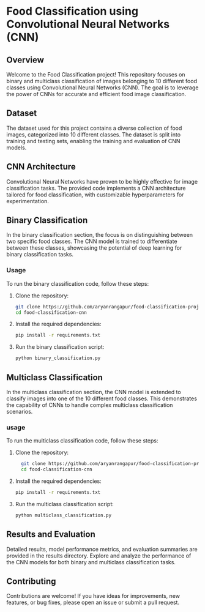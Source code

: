 # Food Classification using Convolutional Neural Networks (CNN)

## Overview

Welcome to the Food Classification project! This repository focuses on binary and multiclass classification of images belonging to 10 different food classes using Convolutional Neural Networks (CNN). The goal is to leverage the power of CNNs for accurate and efficient food image classification.

## Dataset

The dataset used for this project contains a diverse collection of food images, categorized into 10 different classes. The dataset is split into training and testing sets, enabling the training and evaluation of CNN models.

## CNN Architecture

Convolutional Neural Networks have proven to be highly effective for image classification tasks. The provided code implements a CNN architecture tailored for food classification, with customizable hyperparameters for experimentation.

## Binary Classification

In the binary classification section, the focus is on distinguishing between two specific food classes. The CNN model is trained to differentiate between these classes, showcasing the potential of deep learning for binary classification tasks.

### Usage

To run the binary classification code, follow these steps:

1. Clone the repository:

   ```bash
   git clone https://github.com/aryanrangapur/food-classification-project.git
   cd food-classification-cnn
2. Install the required dependencies:
   ```bash
   pip install -r requirements.txt
3. Run the binary classification script:
   ```bash
   python binary_classification.py
## Multiclass Classification
In the multiclass classification section, the CNN model is extended to classify images into one of the 10 different food classes. This demonstrates the capability of CNNs to handle complex multiclass classification scenarios.

### usage
To run the multiclass classification code, follow these steps:
1. Clone the repository:
    ```bash
      git clone https://github.com/aryanrangapur/food-classification-project.git
      cd food-classification-cnn
2. Install the required dependencies:
   ```bash
   pip install -r requirements.txt
3. Run the multiclass classification script:
    ```bash
    python multiclass_classification.py
## Results and Evaluation
Detailed results, model performance metrics, and evaluation summaries are provided in the results directory. Explore and analyze the performance of the CNN models for both binary and multiclass classification tasks.

## Contributing
Contributions are welcome! If you have ideas for improvements, new features, or bug fixes, please open an issue or submit a pull request.
